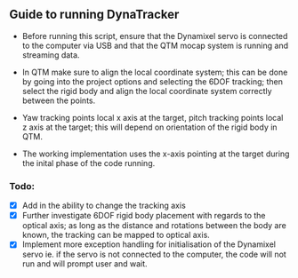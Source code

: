 ## Guide to running DynaTracker
- Before running this script, ensure that the Dynamixel servo is connected to the computer via USB and that the QTM mocap system is running and streaming data.

- In QTM make sure to align the local coordinate system; this can be done by going into the project options and selecting the 6DOF tracking; then select the rigid body and align the local coordinate system correctly between the points.

- Yaw tracking points local x axis at the target, pitch tracking points local z axis at the target; this will depend on orientation of the rigid body in QTM.

- The working implementation uses the x-axis pointing at the target during the inital phase of the code running.

### Todo:
- [x] Add in the ability to change the tracking axis
- [x] Further investigate 6DOF rigid body placement with regards to the optical axis; as long as the distance and rotations between the body are known, the tracking can be mapped to optical axis.
- [x] Implement more exception handling for initialisation of the Dynamixel servo ie. if the servo is not connected to the computer, the code will not run and will prompt user and wait.